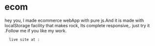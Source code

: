 # ecom

hey you,
      I made ecommerce webApp with pure js.And it is made with localStorage facility that makes rock,
      Its complete responsive,. just try it .Follow me if you like my work.

      live site at : 
